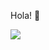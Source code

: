 Hola! 👋

[![](https://github-readme-stats.vercel.app/api?username=praneethsvch)](https://github.com/anuraghazra/github-readme-stats)

